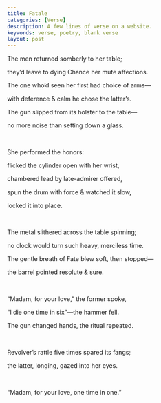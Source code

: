 ```yaml
---
title: Fatale
categories: [Verse]
description: A few lines of verse on a website.
keywords: verse, poetry, blank verse
layout: post
---
```

<p class="hanging">The men returned somberly to her table;</p>
<p class="hanging">they’d leave to dying Chance her mute affections.
<p class="hanging">The one who’d seen her first had choice of arms—</p>
<p class="hanging">with deference & calm he chose the latter’s.</p>
<p class="hanging">The gun slipped from its holster to the table—</p>
<p class="hanging">no more noise than setting down a glass.</p>
<br>
<p class="hanging">She performed the honors:</p>
<p class="hanging">flicked the cylinder open with her wrist,</p>
<p class="hanging">chambered lead by late-admirer offered,</p>
<p class="hanging">spun the drum with force & watched it slow,</p>
<p class="hanging">locked it into place.</p>
<br>
<p class="hanging">The metal slithered across the table spinning;</p>
<p class="hanging">no clock would turn such heavy, merciless time.</p>
<p class="hanging">The gentle breath of Fate blew soft, then stopped—</p>
<p class="hanging">the barrel pointed resolute & sure.</p>
<br>
<p class="hanging">“Madam, for your love,” the former spoke,</p>
<p class="hanging">“I die one time in six”—the hammer fell.</p>
<p class="hanging">The gun changed hands, the ritual repeated.</p>
<br>
<p class="hanging">Revolver’s rattle five times spared its fangs;</p>
<p class="hanging">the latter, longing, gazed into her eyes.</p>
<br>
<p class="hanging">“Madam, for your love, one time in one.”</p>
